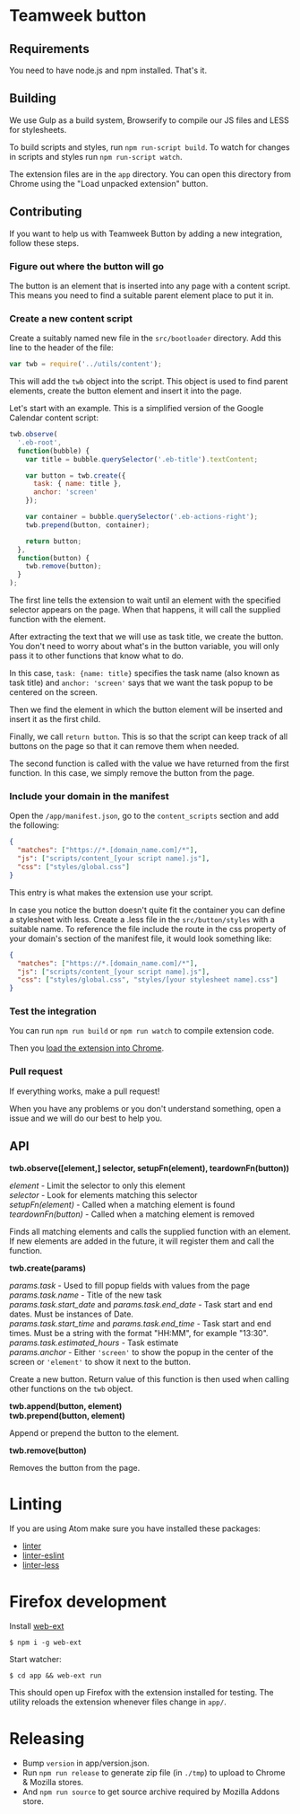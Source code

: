 # Teamweek button

## Requirements

You need to have node.js and npm installed. That's it.

## Building

We use Gulp as a build system, Browserify to compile our JS files and LESS for stylesheets.

To build scripts and styles, run `npm run-script build`. To watch for changes in scripts and styles run `npm run-script watch`.

The extension files are in the `app` directory. You can open this directory from Chrome using the "Load unpacked extension" button.

## Contributing

If you want to help us with Teamweek Button by adding a new integration, follow these steps.

### Figure out where the button will go

The button is an element that is inserted into any page with a content script. This means you need to find a suitable parent element place to put it in.

### Create a new content script

Create a suitably named new file in the `src/bootloader` directory. Add this line to the header of the file:

```js
var twb = require('../utils/content');
```

This will add the `twb` object into the script. This object is used to find parent elements, create the button element and insert it into the page.

Let's start with an example. This is a simplified version of the Google Calendar content script:

```js
twb.observe(
  '.eb-root',
  function(bubble) {
    var title = bubble.querySelector('.eb-title').textContent;

    var button = twb.create({
      task: { name: title },
      anchor: 'screen'
    });

    var container = bubble.querySelector('.eb-actions-right');
    twb.prepend(button, container);

    return button;
  },
  function(button) {
    twb.remove(button);
  }
);
```

The first line tells the extension to wait until an element with the specified selector appears on the page. When that happens, it will call the supplied function with the element.

After extracting the text that we will use as task title, we create the button. You don't need to worry about what's in the button variable, you will only pass it to other functions that know what to do.

In this case, `task: {name: title}` specifies the task name (also known as task title) and `anchor: 'screen'` says that we want the task popup to be centered on the screen.

Then we find the element in which the button element will be inserted and insert it as the first child.

Finally, we call `return button`. This is so that the script can keep track of all buttons on the page so that it can remove them when needed.

The second function is called with the value we have returned from the first function. In this case, we simply remove the button from the page.

### Include your domain in the manifest

Open the `/app/manifest.json`, go to the `content_scripts` section and add the following:

```json
{
  "matches": ["https://*.[domain_name.com]/*"],
  "js": ["scripts/content_[your script name].js"],
  "css": ["styles/global.css"]
}
```

This entry is what makes the extension use your script.

In case you notice the button doesn't quite fit the container you can define a stylesheet with less. Create a .less file in the `src/button/styles` with a suitable name. To reference the file include the route in the css property of your domain's section of the manifest file, it would look something like:

```json
{
  "matches": ["https://*.[domain_name.com]/*"],
  "js": ["scripts/content_[your script name].js"],
  "css": ["styles/global.css", "styles/[your stylesheet name].css"]
}
```

### Test the integration

You can run `npm run build` or `npm run watch` to compile extension code.

Then you [load the extension into Chrome](https://developer.chrome.com/extensions/getstarted#unpacked).

### Pull request

If everything works, make a pull request!

When you have any problems or you don't understand something, open a issue and we will do our best to help you.

## API

**twb.observe([element,] selector, setupFn(element), teardownFn(button))**

_element_ - Limit the selector to only this element  
_selector_ - Look for elements matching this selector  
_setupFn(element)_ - Called when a matching element is found  
_teardownFn(button)_ - Called when a matching element is removed

Finds all matching elements and calls the supplied function with an element. If new elements are added in the future, it will register them and call the function.

**twb.create(params)**

_params.task_ - Used to fill popup fields with values from the page  
_params.task.name_ - Title of the new task  
_params.task.start_date_ and _params.task.end_date_ - Task start and end dates. Must be instances of Date.  
_params.task.start_time_ and _params.task.end_time_ - Task start and end times. Must be a string with the format "HH:MM", for example "13:30".  
_params.task.estimated_hours_ - Task estimate  
_params.anchor_ - Either `'screen'` to show the popup in the center of the screen or `'element'` to show it next to the button.

Create a new button. Return value of this function is then used when calling other functions on the `twb` object.

**twb.append(button, element)**  
**twb.prepend(button, element)**

Append or prepend the button to the element.

**twb.remove(button)**

Removes the button from the page.

# Linting

If you are using Atom make sure you have installed these packages:

- [linter](https://atom.io/packages/linter)
- [linter-eslint](https://atom.io/packages/linter-eslint)
- [linter-less](https://atom.io/packages/linter-less)

# Firefox development

Install [web-ext](https://github.com/mozilla/web-ext)

    $ npm i -g web-ext

Start watcher:

    $ cd app && web-ext run

This should open up Firefox with the extension installed for testing. The utility reloads the extension whenever files change in `app/`.

# Releasing

- Bump `version` in app/version.json.
- Run `npm run release` to generate zip file (in `./tmp`) to upload to Chrome & Mozilla stores.
- And `npm run source` to get source archive required by Mozilla Addons store.
